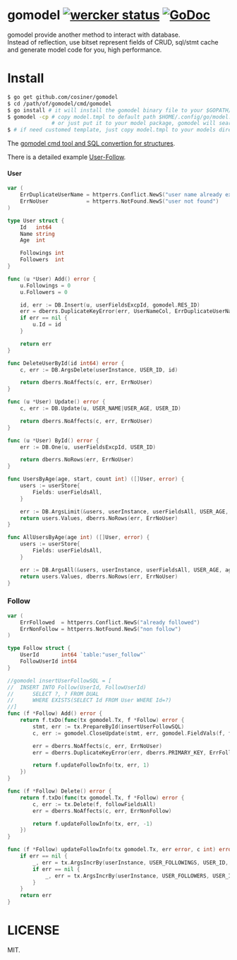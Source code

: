 # gomodel [![wercker status](https://app.wercker.com/status/9c6ef0eec7d6d217bd831bbdc3a3ace2/s "wercker status")](https://app.wercker.com/project/bykey/9c6ef0eec7d6d217bd831bbdc3a3ace2) [![GoDoc](https://godoc.org/github.com/cosiner/gomodel?status.png)](http://godoc.org/github.com/cosiner/gomodel)
gomodel provide another method to interact with database.   
Instead of reflection, use bitset represent fields of CRUD, sql/stmt cache and generate model code for you, high performance.

# Install
```sh
$ go get github.com/cosiner/gomodel
$ cd /path/of/gomodel/cmd/gomodel
$ go install # it will install the gomodel binary file to your $GOPATH/bin
$ gomodel -cp # copy model.tmpl to default path $HOME/.config/go/model.tmpl
              # or just put it to your model package, gomodel will search it first 
$ # if need customed template, just copy model.tmpl to your models directory
```

The [gomodel cmd tool and SQL convertion for structures](https://github.com/cosiner/gomodel/tree/master/cmd/gomodel).

There is a detailed example [User-Follow](https://github.com/cosiner/gomodel/tree/master/example/userfollow).
#### User
```Go
var (
    ErrDuplicateUserName = httperrs.Conflict.NewS("user name already exists")
    ErrNoUser            = httperrs.NotFound.NewS("user not found")
)

type User struct {
    Id   int64
    Name string
    Age  int

    Followings int
    Followers  int
}

func (u *User) Add() error {
    u.Followings = 0
    u.Followers = 0

    id, err := DB.Insert(u, userFieldsExcpId, gomodel.RES_ID)
    err = dberrs.DuplicateKeyError(err, UserNameCol, ErrDuplicateUserName)
    if err == nil {
        u.Id = id
    }

    return err
}

func DeleteUserById(id int64) error {
    c, err := DB.ArgsDelete(userInstance, USER_ID, id)

    return dberrs.NoAffects(c, err, ErrNoUser)
}

func (u *User) Update() error {
    c, err := DB.Update(u, USER_NAME|USER_AGE, USER_ID)

    return dberrs.NoAffects(c, err, ErrNoUser)
}

func (u *User) ById() error {
    err := DB.One(u, userFieldsExcpId, USER_ID)

    return dberrs.NoRows(err, ErrNoUser)
}

func UsersByAge(age, start, count int) ([]User, error) {
    users := userStore{
        Fields: userFieldsAll,
    }

    err := DB.ArgsLimit(&users, userInstance, userFieldsAll, USER_AGE, age, start, count)
    return users.Values, dberrs.NoRows(err, ErrNoUser)
}

func AllUsersByAge(age int) ([]User, error) {
    users := userStore{
        Fields: userFieldsAll,
    }

    err := DB.ArgsAll(&users, userInstance, userFieldsAll, USER_AGE, age)
    return users.Values, dberrs.NoRows(err, ErrNoUser)
}
```
### Follow
```Go
var (
    ErrFollowed  = httperrs.Conflict.NewS("already followed")
    ErrNonFollow = httperrs.NotFound.NewS("non follow")
)

type Follow struct {
    UserId       int64 `table:"user_follow"`
    FollowUserId int64
}

//gomodel insertUserFollowSQL = [
//  INSERT INTO Follow(UserId, FollowUserId)
//      SELECT ?, ? FROM DUAL
//      WHERE EXISTS(SELECT Id FROM User WHERE Id=?)
//]
func (f *Follow) Add() error {
    return f.txDo(func(tx gomodel.Tx, f *Follow) error {
        stmt, err := tx.PrepareById(insertUserFollowSQL)
        c, err := gomodel.CloseUpdate(stmt, err, gomodel.FieldVals(f, followFieldsAll, f.FollowUserId)...)

        err = dberrs.NoAffects(c, err, ErrNoUser)
        err = dberrs.DuplicateKeyError(err, dberrs.PRIMARY_KEY, ErrFollowed)

        return f.updateFollowInfo(tx, err, 1)
    })
}

func (f *Follow) Delete() error {
    return f.txDo(func(tx gomodel.Tx, f *Follow) error {
        c, err := tx.Delete(f, followFieldsAll)
        err = dberrs.NoAffects(c, err, ErrNonFollow)

        return f.updateFollowInfo(tx, err, -1)
    })
}

func (f *Follow) updateFollowInfo(tx gomodel.Tx, err error, c int) error {
    if err == nil {
        _, err = tx.ArgsIncrBy(userInstance, USER_FOLLOWINGS, USER_ID, c, f.UserId)
        if err == nil {
            _, err = tx.ArgsIncrBy(userInstance, USER_FOLLOWERS, USER_ID, c, f.FollowUserId)
        }
    }
    return err
}
```

# LICENSE
MIT.
